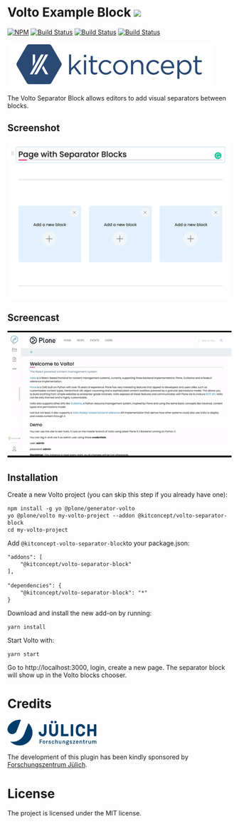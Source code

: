 # Volto Example Block <img src="https://raw.githubusercontent.com/plone/pastanaga-icons/master/Icons/divide-horizontal.svg">

[![NPM](https://img.shields.io/npm/v/@kitconcept/volto-separator-block.svg)](https://www.npmjs.com/package/@kitconcept/volto-separator-block)
[![Build Status](https://github.com/kitconcept/volto-blocks-grid/actions/workflows/code.yml/badge.svg)](https://github.com/kitconcept/volto-blocks-grid/actions)
[![Build Status](https://github.com/kitconcept/volto-blocks-grid/actions/workflows/unit.yml/badge.svg)](https://github.com/kitconcept/volto-blocks-grid/actions)
[![Build Status](https://github.com/kitconcept/volto-blocks-grid/actions/workflows/acceptance.yml/badge.svg)](https://github.com/kitconcept/volto-blocks-grid/actions)

![kitconcept GmbH](https://github.com/kitconcept/volto-blocks/raw/master/kitconcept.png)

The Volto Separator Block allows editors to add visual separators between blocks.

## Screenshot

![Separator-Block](https://github.com/kitconcept/volto-blocks/blob/b13fbd5fff1bae0aa4df9577454dfd0796858133/packages/volto-separator-block/volto-separator-block.png)

## Screencast

![Separator-Block](https://github.com/kitconcept/volto-blocks/blob/b13fbd5fff1bae0aa4df9577454dfd0796858133/packages/volto-separator-block/volto-separator-block.gif)

## Installation

Create a new Volto project (you can skip this step if you already have one):

```
npm install -g yo @plone/generator-volto
yo @plone/volto my-volto-project --addon @kitconcept/volto-separator-block
cd my-volto-project
```

Add `@kitconcept-volto-separator-block`to your package.json:

```
"addons": [
    "@kitconcept/volto-separator-block"
],

"dependencies": {
    "@kitconcept/volto-separator-block": "*"
}
```

Download and install the new add-on by running:

```
yarn install
```

Start Volto with:

```
yarn start
```

Go to http://localhost:3000, login, create a new page. The separator block will show up in the Volto blocks chooser.

# Credits

<img alt="Forschungszentrum Jülich" src="https://github.com/kitconcept/volto-blocks/raw/master/fz-juelich.svg" width="200px" />

The development of this plugin has been kindly sponsored by [Forschungszentrum Jülich](https://fz-juelich.de).

# License

The project is licensed under the MIT license.
